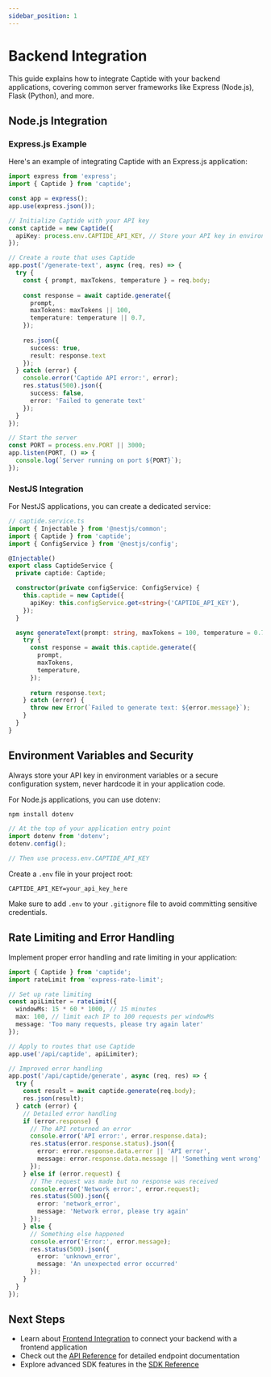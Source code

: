 ```yaml
---
sidebar_position: 1
---
```


# Backend Integration

This guide explains how to integrate Captide with your backend applications, covering common server frameworks like Express (Node.js), Flask (Python), and more.

## Node.js Integration

### Express.js Example

Here's an example of integrating Captide with an Express.js application:

```typescript
import express from 'express';
import { Captide } from 'captide';

const app = express();
app.use(express.json());

// Initialize Captide with your API key
const captide = new Captide({
  apiKey: process.env.CAPTIDE_API_KEY, // Store your API key in environment variables
});

// Create a route that uses Captide
app.post('/generate-text', async (req, res) => {
  try {
    const { prompt, maxTokens, temperature } = req.body;
    
    const response = await captide.generate({
      prompt,
      maxTokens: maxTokens || 100,
      temperature: temperature || 0.7,
    });
    
    res.json({ 
      success: true,
      result: response.text 
    });
  } catch (error) {
    console.error('Captide API error:', error);
    res.status(500).json({ 
      success: false,
      error: 'Failed to generate text' 
    });
  }
});

// Start the server
const PORT = process.env.PORT || 3000;
app.listen(PORT, () => {
  console.log(`Server running on port ${PORT}`);
});
```

### NestJS Integration

For NestJS applications, you can create a dedicated service:

```typescript
// captide.service.ts
import { Injectable } from '@nestjs/common';
import { Captide } from 'captide';
import { ConfigService } from '@nestjs/config';

@Injectable()
export class CaptideService {
  private captide: Captide;

  constructor(private configService: ConfigService) {
    this.captide = new Captide({
      apiKey: this.configService.get<string>('CAPTIDE_API_KEY'),
    });
  }

  async generateText(prompt: string, maxTokens = 100, temperature = 0.7) {
    try {
      const response = await this.captide.generate({
        prompt,
        maxTokens,
        temperature,
      });
      
      return response.text;
    } catch (error) {
      throw new Error(`Failed to generate text: ${error.message}`);
    }
  }
}
```

## Environment Variables and Security

Always store your API key in environment variables or a secure configuration system, never hardcode it in your application code.

For Node.js applications, you can use dotenv:

```bash
npm install dotenv
```

```typescript
// At the top of your application entry point
import dotenv from 'dotenv';
dotenv.config();

// Then use process.env.CAPTIDE_API_KEY
```

Create a `.env` file in your project root:

```
CAPTIDE_API_KEY=your_api_key_here
```

Make sure to add `.env` to your `.gitignore` file to avoid committing sensitive credentials.

## Rate Limiting and Error Handling

Implement proper error handling and rate limiting in your application:

```typescript
import { Captide } from 'captide';
import rateLimit from 'express-rate-limit';

// Set up rate limiting
const apiLimiter = rateLimit({
  windowMs: 15 * 60 * 1000, // 15 minutes
  max: 100, // limit each IP to 100 requests per windowMs
  message: 'Too many requests, please try again later'
});

// Apply to routes that use Captide
app.use('/api/captide', apiLimiter);

// Improved error handling
app.post('/api/captide/generate', async (req, res) => {
  try {
    const result = await captide.generate(req.body);
    res.json(result);
  } catch (error) {
    // Detailed error handling
    if (error.response) {
      // The API returned an error
      console.error('API error:', error.response.data);
      res.status(error.response.status).json({
        error: error.response.data.error || 'API error',
        message: error.response.data.message || 'Something went wrong'
      });
    } else if (error.request) {
      // The request was made but no response was received
      console.error('Network error:', error.request);
      res.status(500).json({
        error: 'network_error',
        message: 'Network error, please try again'
      });
    } else {
      // Something else happened
      console.error('Error:', error.message);
      res.status(500).json({
        error: 'unknown_error',
        message: 'An unexpected error occurred'
      });
    }
  }
});
```

## Next Steps

- Learn about [Frontend Integration](./frontend) to connect your backend with a frontend application
- Check out the [API Reference](/docs/api) for detailed endpoint documentation
- Explore advanced SDK features in the [SDK Reference](/docs/sdk) 
